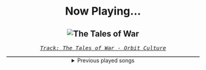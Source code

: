 <div align="center"> 
<h1>Now Playing...</h1>

![The Tales of War](https://i.scdn.co/image/ab67616d00001e02dce3dcf70906bd7970a650d2)
--
_<samp><a href="https://open.spotify.com/track/3UHPKPSPJbeiSOgmXIB0NC">Track: The Tales of War - Orbit Culture</a></samp>_

<div style="border: 1px #4B5054 solid"></div>
<details>
  <summary>
    Previous played songs
  </summary>
  <table>
    <thead>
      <tr>
        <th>
          Artist
        </th>
        <th>
          Song
        </th>
        <th>
          Link
        </th>
      </tr>
    </thead>
    <tbody>
      <tr><td>Orbit Culture</td><td>The Tales of War</td><td><a href="https://open.spotify.com/track/3UHPKPSPJbeiSOgmXIB0NC">https://open.spotify.com/track/3UHPKPSPJbeiSOgmXIB0NC</a></td></tr><tr><td>Orbit Culture</td><td>Death Above Life</td><td><a href="https://open.spotify.com/track/3NdsIEhEzfUh99djacohbD">https://open.spotify.com/track/3NdsIEhEzfUh99djacohbD</a></td></tr><tr><td>Orbit Culture</td><td>Hydra</td><td><a href="https://open.spotify.com/track/24hTw9XNGHcdxc3nukxy5S">https://open.spotify.com/track/24hTw9XNGHcdxc3nukxy5S</a></td></tr><tr><td>Orbit Culture</td><td>The Tales of War</td><td><a href="https://open.spotify.com/track/3UHPKPSPJbeiSOgmXIB0NC">https://open.spotify.com/track/3UHPKPSPJbeiSOgmXIB0NC</a></td></tr><tr><td>Orbit Culture</td><td>Death Above Life</td><td><a href="https://open.spotify.com/track/3NdsIEhEzfUh99djacohbD">https://open.spotify.com/track/3NdsIEhEzfUh99djacohbD</a></td></tr><tr><td>Orbit Culture</td><td>Hydra</td><td><a href="https://open.spotify.com/track/24hTw9XNGHcdxc3nukxy5S">https://open.spotify.com/track/24hTw9XNGHcdxc3nukxy5S</a></td></tr><tr><td>Orbit Culture</td><td>The Tales of War</td><td><a href="https://open.spotify.com/track/3UHPKPSPJbeiSOgmXIB0NC">https://open.spotify.com/track/3UHPKPSPJbeiSOgmXIB0NC</a></td></tr><tr><td>Orbit Culture</td><td>Death Above Life</td><td><a href="https://open.spotify.com/track/3NdsIEhEzfUh99djacohbD">https://open.spotify.com/track/3NdsIEhEzfUh99djacohbD</a></td></tr><tr><td>Orbit Culture</td><td>Hydra</td><td><a href="https://open.spotify.com/track/24hTw9XNGHcdxc3nukxy5S">https://open.spotify.com/track/24hTw9XNGHcdxc3nukxy5S</a></td></tr><tr><td>Orbit Culture</td><td>The Tales of War</td><td><a href="https://open.spotify.com/track/3UHPKPSPJbeiSOgmXIB0NC">https://open.spotify.com/track/3UHPKPSPJbeiSOgmXIB0NC</a></td></tr><tr><td>Orbit Culture</td><td>Death Above Life</td><td><a href="https://open.spotify.com/track/3NdsIEhEzfUh99djacohbD">https://open.spotify.com/track/3NdsIEhEzfUh99djacohbD</a></td></tr><tr><td>Orbit Culture</td><td>Hydra</td><td><a href="https://open.spotify.com/track/24hTw9XNGHcdxc3nukxy5S">https://open.spotify.com/track/24hTw9XNGHcdxc3nukxy5S</a></td></tr><tr><td>Pentakill</td><td>Edge of Night</td><td><a href="https://open.spotify.com/track/3Ro1AMjH9qdY3ZTWfxIFpN">https://open.spotify.com/track/3Ro1AMjH9qdY3ZTWfxIFpN</a></td></tr><tr><td>Pentakill</td><td>Lightbringer</td><td><a href="https://open.spotify.com/track/7ixYgkcd8aptv5bBAmQXYF">https://open.spotify.com/track/7ixYgkcd8aptv5bBAmQXYF</a></td></tr><tr><td>Pentakill</td><td>Aftershock</td><td><a href="https://open.spotify.com/track/6BPJCWBiFHF7ItUQlyyP6x">https://open.spotify.com/track/6BPJCWBiFHF7ItUQlyyP6x</a></td></tr><tr><td>Pentakill</td><td>Ohmwrecker</td><td><a href="https://open.spotify.com/track/3y5bwXEnArAVuFuE9wjmp6">https://open.spotify.com/track/3y5bwXEnArAVuFuE9wjmp6</a></td></tr><tr><td>Pentakill</td><td>Redemption</td><td><a href="https://open.spotify.com/track/3voBp3LlT8uHeQJ1QNWr8K">https://open.spotify.com/track/3voBp3LlT8uHeQJ1QNWr8K</a></td></tr><tr><td>Pentakill</td><td>The Bloodthirster</td><td><a href="https://open.spotify.com/track/0WUgPVIouwbNaAGsLHRc3Y">https://open.spotify.com/track/0WUgPVIouwbNaAGsLHRc3Y</a></td></tr><tr><td>Pentakill</td><td>Orb of Winter</td><td><a href="https://open.spotify.com/track/5Rv6N0h3s29CoZXZ55eL5Q">https://open.spotify.com/track/5Rv6N0h3s29CoZXZ55eL5Q</a></td></tr><tr><td>Pentakill</td><td>Lost Chapter</td><td><a href="https://open.spotify.com/track/207K1MXwebxpXDS43OazOU">https://open.spotify.com/track/207K1MXwebxpXDS43OazOU</a></td></tr>
    </tbody>
  </table>
</details>

</div>
